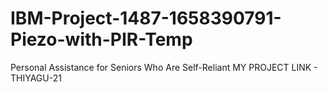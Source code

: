 # IBM-Project-1487-1658390791-Piezo-with-PIR-Temp
Personal Assistance for Seniors Who Are Self-Reliant
MY PROJECT LINK - THIYAGU-21
